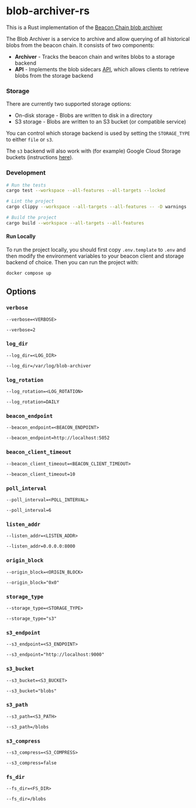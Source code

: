 # blob-archiver-rs
This is a Rust implementation of
the [Beacon Chain blob archiver](https://github.com/base/blob-archiver)

The Blob Archiver is a service to archive and allow querying of all historical blobs from the beacon chain. It consists
of two components:

* **Archiver** - Tracks the beacon chain and writes blobs to a storage backend
* **API** - Implements the blob sidecars [API](https://ethereum.github.io/beacon-APIs/#/Beacon/getBlobSidecars), which
  allows clients to retrieve blobs from the storage backend

### Storage
There are currently two supported storage options:

* On-disk storage - Blobs are written to disk in a directory
* S3 storage - Blobs are written to an S3 bucket (or compatible service)

You can control which storage backend is used by setting the `STORAGE_TYPE` to
either `file` or `s3`.

The `s3` backend will also work with (for example) Google Cloud Storage buckets (instructions [here](https://medium.com/google-cloud/using-google-cloud-storage-with-minio-object-storage-c994fe4aab6b)).

### Development
```sh
# Run the tests
cargo test --workspace --all-features --all-targets --locked

# Lint the project
cargo clippy --workspace --all-targets --all-features -- -D warnings

# Build the project
cargo build --workspace --all-targets --all-features

```

#### Run Locally
To run the project locally, you should first copy `.env.template` to `.env` and then modify the environment variables
to your beacon client and storage backend of choice. Then you can run the project with:

```sh
docker compose up
```

##  Options

### `verbose`


```shell
--verbose=<VERBOSE>
```

```shell
--verbose=2
```

### `log_dir`

```shell
--log_dir=<LOG_DIR>
```
```shell
--log_dir=/var/log/blob-archiver
```

### `log_rotation`

```shell
--log_rotation=<LOG_ROTATION>
```
```shell
--log_rotation=DAILY
```
### `beacon_endpoint`

```shell
--beacon_endpoint=<BEACON_ENDPOINT>
```
```shell
--beacon_endpoint=http://localhost:5052
```

### `beacon_client_timeout`

```shell
--beacon_client_timeout=<BEACON_CLIENT_TIMEOUT>
```
```shell
--beacon_client_timeout=10
```

### `poll_interval`

```shell
--poll_interval=<POLL_INTERVAL>
```
```shell
--poll_interval=6
```

### `listen_addr`

```shell
--listen_addr=<LISTEN_ADDR>
```
```shell
--listen_addr=0.0.0.0:8000
```

### `origin_block`

```shell
--origin_block=<ORIGIN_BLOCK>
```
```shell
--origin_block="0x0"
```

### `storage_type`

```shell
--storage_type=<STORAGE_TYPE>
```
```shell
--storage_type="s3"
```

### `s3_endpoint`

```shell
--s3_endpoint=<S3_ENDPOINT>
```
```shell
--s3_endpoint="http://localhost:9000"
```

### `s3_bucket`
```shell
--s3_bucket=<S3_BUCKET>
```
```shell
--s3_bucket="blobs"
```

### `s3_path`

```shell
--s3_path=<S3_PATH>
```
```shell
--s3_path=/blobs
```

### `s3_compress`

```shell
--s3_compress=<S3_COMPRESS>
```
```shell
--s3_compress=false
```

### `fs_dir`

```shell
--fs_dir=<FS_DIR>
```
```shell
--fs_dir=/blobs
```

